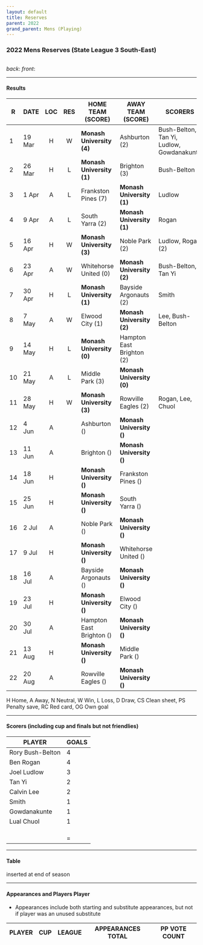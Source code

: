 ```yaml
---
layout: default
title: Reserves
parent: 2022
grand_parent: Mens (Playing)
---
```


### 2022 Mens Reserves (State League 3 South-East)

![]()

_back_: 
_front_: 

------------------------

#### Results

| R   | DATE   | LOC | RES | HOME TEAM (SCORE)         | AWAY TEAM (SCORE)         | SCORERS                                   | OTHER          |
|-----|--------|:---:|:---:|---------------------------|---------------------------|-------------------------------------------|----------------|
| 1   | 19 Mar |  H  |  W  | **Monash University (4)** | Ashburton (2)             | Bush-Belton, Tan Yi, Ludlow, Gowdanakunte |                |
| 2   | 26 Mar |  H  |  L  | **Monash University (1)** | Brighton (3)              | Bush-Belton                               |                |
| 3   | 1 Apr  |  A  |  L  | Frankston Pines (7)       | **Monash University (1)** | Ludlow                                    |                |
| 4   | 9 Apr  |  A  |  L  | South Yarra (2)           | **Monash University (1)** | Rogan                                     |                |
| 5   | 16 Apr |  H  |  W  | **Monash University (3)** | Noble Park (2)            | Ludlow, Rogan (2)                         | Chuol (RC)     |
| 6   | 23 Apr |  A  |  W  | Whitehorse United (0)     | **Monash University (2)** | Bush-Belton, Tan Yi                       | Narayanan (CS) |
| 7   | 30 Apr |  H  |  L  | **Monash University (1)** | Bayside Argonauts (2)     | Smith                                     |                |
| 8   | 7 May  |  A  |  W  | Elwood City (1)           | **Monash University (2)** | Lee, Bush-Belton                          |                |
| 9   | 14 May |  H  |  L  | **Monash University (0)** | Hampton East Brighton (2) |                                           |                |
| 10  | 21 May |  A  |  L  | Middle Park (3)           | **Monash University (0)** |                                           |                |
| 11  | 28 May |  H  |  W  | **Monash University (3)** | Rowville Eagles (2)       | Rogan, Lee, Chuol                         |                |
| 12  | 4 Jun  |  A  |     | Ashburton ()              | **Monash University ()**  |                                           |                |
| 13  | 11 Jun |  A  |     | Brighton ()               | **Monash University ()**  |                                           |                |
| 14  | 18 Jun |  H  |     | **Monash University ()**  | Frankston Pines ()        |                                           |                |
| 15  | 25 Jun |  H  |     | **Monash University ()**  | South Yarra ()            |                                           |                |
| 16  | 2 Jul  |  A  |     | Noble Park ()             | **Monash University ()**  |                                           |                |
| 17  | 9 Jul  |  H  |     | **Monash University ()**  | Whitehorse United ()      |                                           |                |
| 18  | 16 Jul |  A  |     | Bayside Argonauts ()      | **Monash University ()**  |                                           |                |
| 19  | 23 Jul |  H  |     | **Monash University ()**  | Elwood City ()            |                                           |                |
| 20  | 30 Jul |  A  |     | Hampton East Brighton ()  | **Monash University ()**  |                                           |                |
| 21  | 13 Aug |  H  |     | **Monash University ()**  | Middle Park ()            |                                           |                |
| 22  | 20 Aug |  A  |     | Rowville Eagles ()        | **Monash University ()**  |                                           |                |

H Home, A Away, N Neutral, W Win, L Loss, D Draw, CS Clean sheet, PS Penalty save, RC Red card, OG Own goal 

------------------------

#### Scorers (including cup and finals but not friendlies)

| PLAYER           | GOALS |
|------------------|-------|
| Rory Bush-Belton | 4     |
| Ben Rogan        | 4     |
| Joel Ludlow      | 3     |
| Tan Yi           | 2     |
| Calvin Lee       | 2     |
| Smith            | 1     |
| Gowdanakunte     | 1     |
| Lual Chuol       | 1     |
|                  |       |
|                  |       |
|                  |       |
|                  | =     |

------------------------

#### Table

inserted at end of season

------------------------

#### Appearances and Players Player 

* Appearances include both starting and substitute appearances, but not if player was an unused substitute

| PLAYER                 | CUP | LEAGUE | APPEARANCES TOTAL | PP VOTE COUNT    |
|------------------------|-----|--------|-------------------|------------------|
